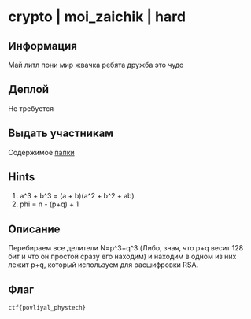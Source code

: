 # crypto | moi_zaichik | hard

## Информация

Май литл пони мир жвачка ребята дружба это чудо  

## Деплой
Не требуется

## Выдать участникам
Содержимое [папки](public/)

## Hints
1) a^3 + b^3 = (a + b)(a^2 + b^2 + ab)
2) phi = n - (p+q) + 1

## Описание
Перебираем все делители N=p^3+q^3 (Либо, зная, что p+q весит 128 бит и что он простой сразу его находим) и находим в одном из них лежит p+q, который используем для расшифровки RSA.

## Флаг

`ctf{povliyal_phystech}`
